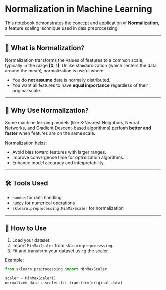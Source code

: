 # Normalization in Machine Learning

This notebook demonstrates the concept and application of **Normalization**, a feature scaling technique used in data preprocessing.

---

## 📘 What is Normalization?

Normalization transforms the values of features to a common scale, typically in the range **[0, 1]**. Unlike standardization (which centers the data around the mean), normalization is useful when:
- You do **not assume** data is normally distributed.
- You want all features to have **equal importance** regardless of their original scale.

---

## 🧠 Why Use Normalization?

Some machine learning models (like K-Nearest Neighbors, Neural Networks, and Gradient Descent-based algorithms) perform **better and faster** when features are on the same scale.

Normalization helps:
- Avoid bias toward features with larger ranges.
- Improve convergence time for optimization algorithms.
- Enhance model accuracy and interpretability.

---

## 🛠️ Tools Used

- `pandas` for data handling
- `numpy` for numerical operations
- `sklearn.preprocessing.MinMaxScaler` for normalization

---

## 🚀 How to Use

1. Load your dataset.
2. Import `MinMaxScaler` from `sklearn.preprocessing`.
3. Fit and transform your dataset using the scaler.

Example:
```python
from sklearn.preprocessing import MinMaxScaler

scaler = MinMaxScaler()
normalized_data = scaler.fit_transform(original_data)
